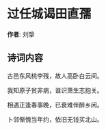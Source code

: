 # 过任城谒田直孺

**作者**: 刘挚

## 诗词内容

古邑东风桃李残，故人高卧白云间。

我知原子贫非病，谁识萧生志抱关。

相遇正逢春事晚，已衰难伴醉乡闲。

卜邻惭愧当年约，依旧无钱买北山。

